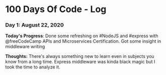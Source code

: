# 100 Days Of Code - Log

### Day 1: August 22, 2020

**Today's Progress**: Done some refreshing on #NodeJS and #express with @freeCodeCamp APIs and Microservices Certification. Got some insight in middleware writing

**Thoughts:** There's always something new to learn even in subjects you know from a long time. Express middleware was kinda black magic but I took the time to analyze it.
